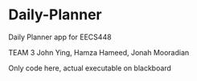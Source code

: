 # Daily-Planner
Daily Planner app for EECS448

TEAM 3
John Ying, Hamza Hameed, Jonah Mooradian

Only code here, actual executable on blackboard
